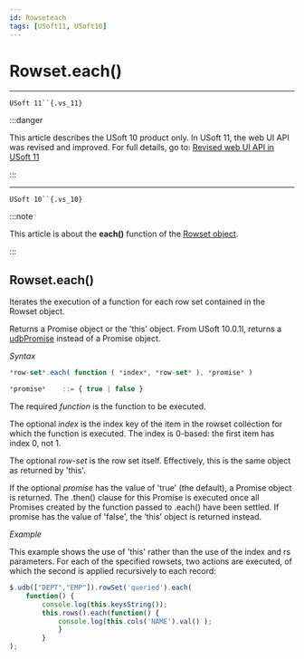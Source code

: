 ```yaml
---
id: Rowseteach
tags: [USoft11, USoft10]
---
```

# Rowset.each()



----

`USoft 11``{.vs_11}`


:::danger

This article describes the USoft 10 product only.
In USoft 11, the web UI API was revised and improved. For full details, go to:
[Revised web UI API in USoft 11](/Web_and_app_UIs/UDB_udb/Revised_web_UI_API_in_USoft_11.md)

:::

----

`USoft 10``{.vs_10}`


:::note

This article is about the **each()** function of the [Rowset object](/Web_and_app_UIs/UDB_Rowset/UDB_Rowset_object.md).

:::

## **Rowset.each()**

Iterates the execution of a function for each row set contained in the Rowset object.

Returns a Promise object or the 'this' object. From USoft 10.0.1I, returns a [udbPromise](/Web_and_app_UIs/JavaScript/Promises_for_asynchronous_Javascript.md) instead of a Promise object.

*Syntax*
 

```js
*row-set*.each( function ( *index*, *row-set* ), *promise* )

*promise*    ::= { true | false }
```

The required *function* is the function to be executed.

The optional *index* is the index key of the item in the rowset collection for which the function is executed. The index is 0-based: the first item has index 0, not 1.

The optional *row-set* is the row set itself. Effectively, this is the same object as returned by 'this'.

If the optional *promise* has the value of 'true' (the default), a Promise object is returned. The .then() clause for this Promise is executed once all Promises created by the function passed to .each() have been settled. If promise has the value of 'false', the ‘this’ object is returned instead.

*Example*

This example shows the use of 'this' rather than the use of the index and rs parameters. For each of the specified rowsets, two actions are executed, of which the second is applied recursively to each record:

```js
$.udb(["DEPT","EMP"]).rowSet('queried').each(
    function() {
        console.log(this.keysString());
        this.rows().each(function() {
            console.log(this.cols('NAME').val() );
            }
        }
);
```

 
